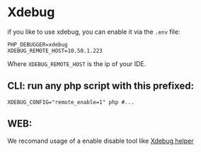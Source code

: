 # Xdebug

if you like to use xdebug, you can enable it via the `.env` file:
````env
PHP_DEBUGGER=xdebug
XDEBUG_REMOTE_HOST=10.50.1.223
````
Where `XDEBUG_REMOTE_HOST` is the ip of your IDE.

## CLI: run any php script with this prefixed:
````
XDEBUG_CONFIG="remote_enable=1" php #...
````

## WEB:

We recomand usage of a enable disable tool like [Xdebug helper](https://chrome.google.com/webstore/detail/xdebug-helper/eadndfjplgieldjbigjakmdgkmoaaaoc.)
